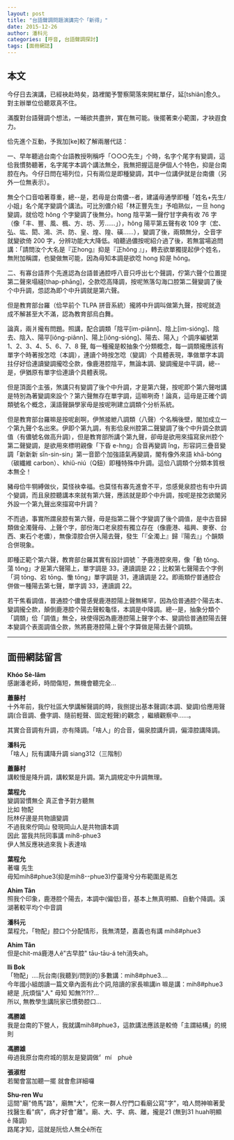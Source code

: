 ```yaml
---
layout: post
title: "台語聲調問題演講完个「新得」"
date: 2015-12-26
author: 潘科元
categories: [呼音, 台語聲調探討]
tags: [面冊網誌]
---
```

## 本文

今仔日去演講，已經袂赴時矣，路裡閣予警察閘落來開紅單仔，延[tshiân]愈久。對主辦單位佮聽眾真不住。

滿腹對台語聲調个想法，一晡欲共盡拚，實在無可能。後擺著束小範圍，才袂遐食力。

佮先進个互動，予我加[ke]較了解兩層代誌：

一、早年聽過台南个台語教授咧稱呼「○○○先生」个時，名字个尾字有變調，這佮我慣勢聽著，名字尾字本調个講法無仝，我無把握這是伊個人个特色，抑是台南腔在內。今仔日問在場列位，只有兩位是即種變調，其中一位講伊就是台南儂（另外一位無表示）。

無仝个口音咱著尊重，總\--是，若毋是台南儂\--者，建議毋通學即種「姓名+先生/小姐」名个尾字變調个講法。可比別儂介紹「林正豐先生」予咱熟似，一旦 hong 變調，就佮唸 hông 个字變調了後無分。hong 陰平第一聲佇甘字典有收 76 字（像「丰、豐、風、楓、方、坊、芳……」），hông 陽平第五聲有收 109 字（宏、弘、竑、閎、鴻、洪、防、皇、煌、隍、磺……），變調了後，兩類無分，仝音字就變欲倚 200 字，分辨功能大大降低。咱聽過儂按呢紹介過了後，若無當場追問講：「請問汝个大名是『正hong』抑是『正hông 』」，轉去欲單獨提起伊个姓名，無附加稱謂，也變做無可能，因為毋知本調是欲唸 hong 抑是 hông。

二、有寡台語界个先進認為台語普通腔呼八音只呼出七个聲調，佇第六聲个位置提第二聲來塌縫[thap-phāng]，仝款唸高降調，按呢煞落勾海口腔第二聲變調了後个中升調，怹認為即个中升調就是第六聲。

但是教育部台羅（佮早前个 TLPA 拼音系統）攏將中升調叫做第九聲，按呢就造成不解甚至大不滿，認為教育部烏白舞。

論真，兩爿攏有問題。照講，配合調類「陰平[im-piânn]、陰上[im-sióng]、陰去、陰入、陽平[iông-piânn]、陽上[iông-sióng]、陽去、陽入」个調序編號第 1、2、3、4、5、6、7、8 聲, 每一種攏是較抽象个分類概念，每一調類攏應該有單字个時著按怎唸（本調），連讀个時按怎唸（變調）个具體表現，準做單字本調拄仔好佮連讀變調攏唸仝款，像鹿港腔陰平，無論本調、變調攏是中平調，總\--是，伊猶原有單字佮連讀个具體表現。

但是頂面个主張，煞講只有變調了後个中升調，才是第六聲，按呢即个第六聲咁講是特別為著變調來設个？第六聲無存在單字調，這嘛咧奇！論真，這毋是正確个調類號名个概念，漢語聲韻學家毋是按呢咧建立調類个分析系統。

但是教育部台羅嘛是按呢創啊，伊煞接紲八調類（八聲）个名稱後壁，閣加成立一个第九聲个名出來。伊即个第九調，有影佮泉州腔第二聲變調了後个中升調仝款調值（有儂號名做高升調），但是教育部所講个第九聲，卻毋是欲用來描寫泉州腔个第二聲變調，是欲用來標明親像「下昏 e-hng」合音再變調 i̋ng，形容詞三疊音變調「新新新 si̋n-sin-sin」第一音節个加強語氣再變調，閣有像外來語 kha̋-bóng（碳纖維 carbon）、khiű-niú（Q鈕）即種特殊中升調。這佮八調類个分類本質根本無仝！

豬母佮牛犅縛做伙，莫怪袂幸福。也莫怪有寡先進會不平，怹感覺泉腔也有中升調个變調，而且泉腔聽講本來就有第六聲，應該就是即个中升調，按呢是按怎欲閣另外設一个第九聲出來描寫中升調？

不而過，事實所謂泉腔有第六聲，毋是指第二聲个字變調了後个調值，是中古音歸類做全濁聲母、上聲个字，部份海口老泉腔有獨立存在（像鹿港、福興、麥寮、台西、東石个老儂），無像漳腔合併入陽去聲，發生「『全濁上』歸『陽去』」个韻類合併現象。

即種正範个第六聲，教育部台羅其實有設計調號 ˇ 予鹿港腔來用，像「動 tǒng、蕩 tǒng」才是第六聲陽上，單字調是 33，連讀調是 22；比較第七聲陽去个字例「洞 tōng、宕 tōng、慟 tōng」單字調是 31，連讀調是 22。即兩類佇普通腔合併做一種陽去第七聲，單字調 33，連讀調 22。

若干焦看調值，普通腔个儂會感覺鹿港腔陽上聲無稀罕，因為佮普通腔个陽去本、變調攏仝款，顛倒鹿港腔个陽去聲較龜怪，本調是中降調。總\--是，抽象分類个「調類」佮「調值」無仝，袂使得因為鹿港腔陽上聲字个本、變調佮普通腔陽去聲本變調个表面調值仝款，煞將鹿港腔陽上聲个字算做是陽去聲个調類。

---

## 面冊網誌留言

**Khóo Sè-lâm**  
感謝潘老師，時間傷短，無機會聽完全...

**蕭藤村**  
十外年前，我佇社區大學講解聲調的時，我捌提出基本聲調(本調、變調)佮應用聲調(合音調、疊字調、隨前輕聲、固定輕聲)的觀念 ，繼續觀察中……。

其實合音調有升調，亦有降調。「啥人」的合音，偏泉腔講升調，偏漳腔講降調。

**潘科元**  
「啥人」阮有講降升調 siang312（三階制）

**蕭藤村**  
講較慢是降升調，講較緊是升調。第九調規定中升調無理。

**葉程允**  
變調習慣無仝 真正會予對方聽無  
比如 物配  
阮林仔邊是共物讀變調  
不過我來佇岡山 發現岡山人是共物讀本調  
因此 當我共阮同事講 mih8-phue3  
伊人煞反應袂過來我卜表達啥

**葉程允**  
著囉 先生  
毋知mih8#phue3(抑是mih8\--phue3)佇臺灣兮分布範圍是焉怎

**Ahim Tân**  
照我个印象，鹿港腔个陽去，本調中(偏低)音，基本上無真明顯、自動个降調。溪湖著較平均个中音調

**潘科元**  
葉程允，「物配」腔口个分配情形，我無清楚，嘉義也有講 mih8#phue3

**Ahim Tân**  
但是chit-má鹿港人ê"古早腔" tāu-tāu-á teh消失ah。

**Ili Bok**  
「物配」....阮台南(我聽到/問到的)多數講：mih8#phue3....  
今年國小組朗讀一篇文章內面有此个詞,陪讀的家長嘛講in 嘛是講：mih8#phue3  
總是 ,阮煩惱"人" 毋知 知無?!?!?...  
所以, 無教學生講阮家已慣勢腔口...

**馮勝雄**  
我是台南的下營人，我就講mih8#phue3，這款講法應該是較倚「主謂結構」的規則

**馮勝雄**  
毋過我原台南府城的朋友是變調做〞mí　phuè

**張淑柑**  
若閣會當加聽一擺 就會愈詳細囉

**Shu-ren Wu**  
這間"廟"倚馬"路"，廟無"大"，佗來一群人佇門口看廟公寫"字"，咱人問神嘛著愛找醫生看"病"，病才好會"離"。廟、大、字、病、離，攏是21 (無到31 huah明顯 ê 降調)  
路尾才知，這就是阮佮人無仝ê所在
